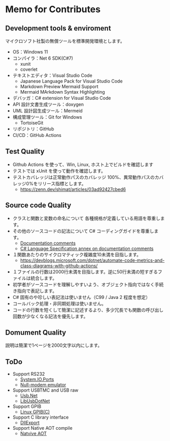 # Memo for Contributes

## Development tools & enviroment
マイクロソフト社製の無償ツールを標準開発環境とします。
- OS：Windows 11
- コンパイラ：Net 6 SDK(C#7)
  - xunit
  - coverlet
- テキストエディタ：Visual Studio Code
  - Japanese Language Pack for Visual Studio Code
  - Markdown Preview Mermaid Support
  - Mermaid MArkdown Syntax Highlighting
- デバッガ：C# extension for Visual Studio Code
- API 設計文書生成ツール：doxygen
- UML 設計図生成ツール：Mermeid
- 構成管理ツール：Git for Windows
  - TortoiseGit
- リポジトリ：GitHub
- CI/CD：GitHub Actions

## Test Quality
- Github Actions を使って、Win, Linux, ホスト上でビルドを確認します
- テストでは xUnit を使って動作を確認します。
- テストカバレッジは正常動作パスのカバレッジ 100%、異常動作パスのカバレッジ0%をリリース指標とします。
  - https://zenn.dev/shimat/articles/03ad92427cbed6

## Source code Quality
- クラスと関数と変数の命名について 各種規格が定義している用語を尊重します。
- その他のソースコードの記法について C# コーディングガイドを尊重します。
  - [Documentation comments](https://learn.microsoft.com/en-us/dotnet/csharp/language-reference/xmldoc/)
  - [C# Language Specification annex on documentation comments](https://learn.microsoft.com/en-us/dotnet/csharp/language-reference/language-specification/documentation-comments)
- １関数あたりのサイクロマティック複雑度10未満を目指します。
  - https://devblogs.microsoft.com/dotnet/automate-code-metrics-and-class-diagrams-with-github-actions/
- １ファイルの行数は2000行未満を目指します。逆に50行未満の短すぎるファイルは統合します。
- 初学者がソースコードを理解しやすいよう、オブジェクト指向ではなく手続き指向で表記します。
- C# 固有のや珍しい表記法は使いません（C99 / Java 2 程度を想定）
- コールバック処理・非同期処理は使いません。
- コードの行数を短くして簡潔に記述するより、多少冗長でも関数の呼び出し回数が少なくなる記法を優先します。

## Domument Quality
説明は簡潔で1ページを2000文字以内にします。

## ToDo
- Support RS232
  - [System.IO.Ports](https://www.nuget.org/packages/System.IO.Ports/)
  - [Null-modem emulator](https://sourceforge.net/projects/com0com/)
- Support USBTMC and USB raw
  - [Usb.Net](https://www.nuget.org/packages/Usb.Net/)
  - [LibUsbDotNet](https://www.nuget.org/packages/LibUsbDotNet/3.0.63-alpha)
- Support GPIB
  - [Linux GPIB(C)](hhttps://sourceforge.net/projects/linux-gpib/)
- Support C library interface
  - [DllExport](https://github.com/3F/DllExport)
- Support Native AOT compile
  - [Natvive AOT](https://learn.microsoft.com/ja-jp/dotnet/core/deploying/native-aot/)